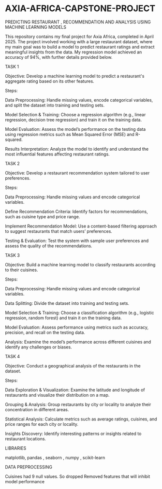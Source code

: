 # AXIA-AFRICA-CAPSTONE-PROJECT
PREDICTING RESTAURANT , RECOMMENDATION AND ANALYSIS USING MACHINE LEARNING MODELS


This repository contains my final project for Axia Africa, completed in April 2025. The project involved working with a large restaurant dataset, where my main goal was to build a model to predict restaurant ratings and extract meaningful insights from the data. My regression model achieved an accuracy of 94%, with further details provided below.

TASK 1

Objective:
Develop a machine learning model to predict a restaurant's aggregate rating based on its other features.

Steps:

Data Preprocessing: Handle missing values, encode categorical variables, and split the dataset into training and testing sets.

Model Selection & Training: Choose a regression algorithm (e.g., linear regression, decision tree regression) and train it on the training data.

Model Evaluation: Assess the model’s performance on the testing data using regression metrics such as Mean Squared Error (MSE) and R-squared.

Results Interpretation: Analyze the model to identify and understand the most influential features affecting restaurant ratings.

TASK 2

Objective:
Develop a restaurant recommendation system tailored to user preferences.

Steps:

Data Preprocessing: Handle missing values and encode categorical variables.

Define Recommendation Criteria: Identify factors for recommendations, such as cuisine type and price range.

Implement Recommendation Model: Use a content-based filtering approach to suggest restaurants that match users’ preferences.

Testing & Evaluation: Test the system with sample user preferences and assess the quality of the recommendations.

TASK 3

Objective:
Build a machine learning model to classify restaurants according to their cuisines.

Steps:

Data Preprocessing: Handle missing values and encode categorical variables.

Data Splitting: Divide the dataset into training and testing sets.

Model Selection & Training: Choose a classification algorithm (e.g., logistic regression, random forest) and train it on the training data.

Model Evaluation: Assess performance using metrics such as accuracy, precision, and recall on the testing data.

Analysis: Examine the model’s performance across different cuisines and identify any challenges or biases.

TASK 4

Objective:
Conduct a geographical analysis of the restaurants in the dataset.

Steps:

Data Exploration & Visualization: Examine the latitude and longitude of restaurants and visualize their distribution on a map.

Grouping & Analysis: Group restaurants by city or locality to analyze their concentration in different areas.

Statistical Analysis: Calculate metrics such as average ratings, cuisines, and price ranges for each city or locality.

Insights Discovery: Identify interesting patterns or insights related to restaurant locations.

LIBRARIES

matplotlib, pandas , seaborn , numpy , scikit-learn

DATA PREPROCESSING

Cuisines had 9 null values. So dropped
Removed features that will inhibit model performance






